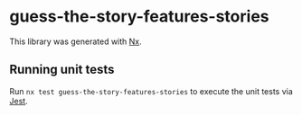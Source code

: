 # guess-the-story-features-stories

This library was generated with [Nx](https://nx.dev).

## Running unit tests

Run `nx test guess-the-story-features-stories` to execute the unit tests via [Jest](https://jestjs.io).
